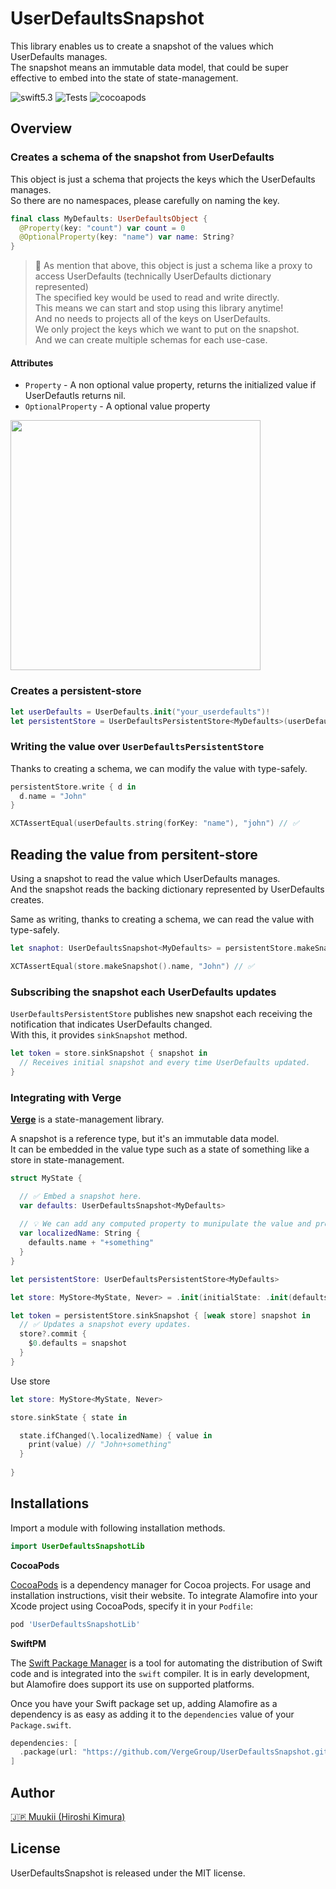 # UserDefaultsSnapshot

This library enables us to create a snapshot of the values which UserDefaults manages.  
The snapshot means an immutable data model, that could be super effective to embed into the state of state-management.

<p>
<img alt="swift5.3" src="https://img.shields.io/badge/swift-5.3-ED523F.svg?style=flat"/>
<img alt="Tests" src="https://github.com/VergeGroup/UserDefaultsSnapshot/workflows/Swift/badge.svg"/>
<img alt="cocoapods" src="https://img.shields.io/cocoapods/v/UserDefaultsSnapshotLib" />
</p>


## Overview

### Creates a schema of the snapshot from UserDefaults

This object is just a schema that projects the keys which the UserDefaults manages.  
So there are no namespaces, please carefully on naming the key.

```swift
final class MyDefaults: UserDefaultsObject {
  @Property(key: "count") var count = 0
  @OptionalProperty(key: "name") var name: String?
}
```

> 💎
As mention that above, this object is just a schema like a proxy to access UserDefaults (technically UserDefaults dictionary represented)  
The specified key would be used to read and write directly.  
This means we can start and stop using this library anytime!  
And no needs to projects all of the keys on UserDefaults.  
We only project the keys which we want to put on the snapshot.  
And we can create multiple schemas for each use-case.

#### Attributes

* `Property` - A non optional value property, returns the initialized value if UserDefautls returns nil.
* `OptionalProperty` - A optional value property

<img width=400px src="https://user-images.githubusercontent.com/1888355/103155348-6a81bb00-47e2-11eb-9925-8002ecba0dd0.png" />

### Creates a persistent-store

```swift
let userDefaults = UserDefaults.init("your_userdefaults")!
let persistentStore = UserDefaultsPersistentStore<MyDefaults>(userDefaults: userDefaults)
```

### Writing the value over `UserDefaultsPersistentStore`

Thanks to creating a schema, we can modify the value with type-safely.  

```swift
persistentStore.write { d in
  d.name = "John"
}

XCTAssertEqual(userDefaults.string(forKey: "name"), "john") // ✅
```

## Reading the value from persitent-store

Using a snapshot to read the value which UserDefaults manages.  
And the snapshot reads the backing dictionary represented by UserDefaults creates.

Same as writing, thanks to creating a schema, we can read the value with type-safely.  

```swift
let snaphot: UserDefaultsSnapshot<MyDefaults> = persistentStore.makeSnapshot()

XCTAssertEqual(store.makeSnapshot().name, "John") // ✅
```

### Subscribing the snapshot each UserDefaults updates

`UserDefaultsPersistentStore` publishes new snapshot each receiving the notification that indicates UserDefaults changed.  
With this, it provides `sinkSnapshot` method.

```swift
let token = store.sinkSnapshot { snapshot in
  // Receives initial snapshot and every time UserDefaults updated.
}
```

### Integrating with Verge

[**Verge**](https://github.com/VergeGroup/Verge) is a state-management library.

A snapshot is a reference type, but it's an immutable data model.  
It can be embedded in the value type such as a state of something like a store in state-management.

```swift
struct MyState {

  // ✅ Embed a snapshot here.
  var defaults: UserDefaultsSnapshot<MyDefaults>
  
  // 💡 We can add any computed property to munipulate the value and provides.
  var localizedName: String {
    defaults.name + "+something"
  }
}

let persistentStore: UserDefaultsPersistentStore<MyDefaults>

let store: MyStore<MyState, Never> = .init(initialState: .init(defaults: persistentStore.makeSnapshot())

let token = persistentStore.sinkSnapshot { [weak store] snapshot in
  // ✅ Updates a snapshot every updates.
  store?.commit {
    $0.defaults = snapshot
  }  
}
```

Use store
```swift
let store: MyStore<MyState, Never>

store.sinkState { state in 

  state.ifChanged(\.localizedName) { value in 
    print(value) // "John+something"
  }
  
}

```

## Installations

Import a module with following installation methods.

```swift
import UserDefaultsSnapshotLib
```

**CocoaPods**

[CocoaPods](https://cocoapods.org) is a dependency manager for Cocoa projects. For usage and installation instructions, visit their website. To integrate Alamofire into your Xcode project using CocoaPods, specify it in your `Podfile`:


```ruby
pod 'UserDefaultsSnapshotLib'
```

**SwiftPM**

The [Swift Package Manager](https://swift.org/package-manager/) is a tool for automating the distribution of Swift code and is integrated into the `swift` compiler. It is in early development, but Alamofire does support its use on supported platforms.

Once you have your Swift package set up, adding Alamofire as a dependency is as easy as adding it to the `dependencies` value of your `Package.swift`.

```swift
dependencies: [
  .package(url: "https://github.com/VergeGroup/UserDefaultsSnapshot.git", .upToNextMajor(from: "1.0.0"))
]
```

## Author

[🇯🇵 Muukii (Hiroshi Kimura)](https://github.com/muukii)

## License

UserDefaultsSnapshot is released under the MIT license.

